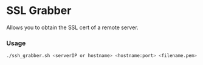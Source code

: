 # SSL Grabber

Allows you to obtain the SSL cert of a remote server. 

### Usage
```bash
./ssh_grabber.sh <serverIP or hostname> <hostname:port> <filename.pem>
```


